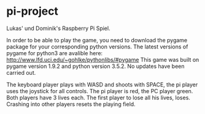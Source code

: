 # pi-project
Lukas' und Dominik's Raspberry Pi Spiel.

In order to be able to play the game, you need to download the pygame package for your corresponding python versions.
The latest versions of pygame for python3 are avalible here: http://www.lfd.uci.edu/~gohlke/pythonlibs/#pygame
This game was built on pygame version 1.9.2 and python version 3.5.2. No updates have been carried out.

The keyboard player plays with WASD and shoots with SPACE, the pi player uses the joystick for all controls. 
The pi player is red, the PC player green. Both players have 3 lives each. The first player to lose all his lives, loses.
Crashing into other players resets the playing field.